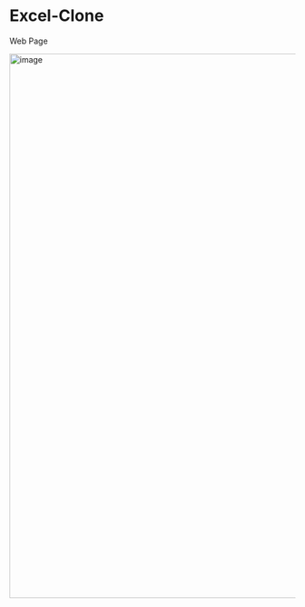 # Excel-Clone


Web Page


<img width="960" alt="image" src="https://user-images.githubusercontent.com/72167507/174482400-4f342de6-f90b-423e-843e-ede0270090dc.png">
